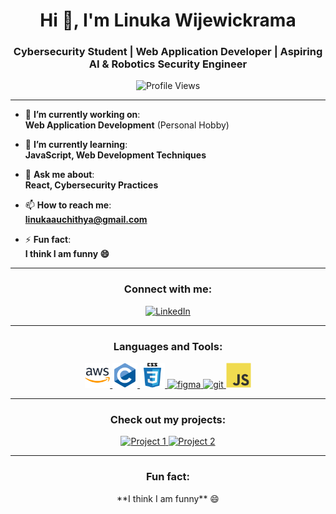 <h1 align="center">Hi 👋, I'm Linuka Wijewickrama</h1>
<h3 align="center">Cybersecurity Student | Web Application Developer | Aspiring AI & Robotics Security Engineer</h3>

<p align="center">
  <img src="https://komarev.com/ghpvc/?username=redracame&label=Profile%20views&color=0e75b6&style=flat" alt="Profile Views" />
</p>

---

- 🔭 **I’m currently working on**:  
  **Web Application Development** (Personal Hobby)

- 🌱 **I’m currently learning**:  
  **JavaScript, Web Development Techniques**

- 💬 **Ask me about**:  
  **React, Cybersecurity Practices**

- 📫 **How to reach me**:  
  **linukaauchithya@gmail.com**

- ⚡ **Fun fact**:  
  **I think I am funny 😄**

---

<h3 align="center">Connect with me:</h3>
<p align="center">
  <a href="https://linkedin.com/in/linuka-wijewickrama" target="blank">
    <img src="https://raw.githubusercontent.com/rahuldkjain/github-profile-readme-generator/master/src/images/icons/Social/linked-in-alt.svg" alt="LinkedIn" height="30" width="40" />
  </a>
</p>

---

<h3 align="center">Languages and Tools:</h3>
<p align="center"> 
  <a href="https://aws.amazon.com" target="_blank" rel="noreferrer">
    <img src="https://raw.githubusercontent.com/devicons/devicon/master/icons/amazonwebservices/amazonwebservices-original-wordmark.svg" alt="aws" width="40" height="40" />
  </a> 
  <a href="https://www.cprogramming.com/" target="_blank" rel="noreferrer">
    <img src="https://raw.githubusercontent.com/devicons/devicon/master/icons/c/c-original.svg" alt="c" width="40" height="40" />
  </a> 
  <a href="https://www.w3schools.com/css/" target="_blank" rel="noreferrer">
    <img src="https://raw.githubusercontent.com/devicons/devicon/master/icons/css3/css3-original-wordmark.svg" alt="css3" width="40" height="40" />
  </a> 
  <a href="https://www.figma.com/" target="_blank" rel="noreferrer">
    <img src="https://www.vectorlogo.zone/logos/figma/figma-icon.svg" alt="figma" width="40" height="40" />
  </a>
  <a href="https://git-scm.com/" target="_blank" rel="noreferrer">
    <img src="https://www.vectorlogo.zone/logos/git-scm/git-scm-icon.svg" alt="git" width="40" height="40" />
  </a>
  <a href="https://developer.mozilla.org/en-US/docs/Web/JavaScript" target="_blank" rel="noreferrer">
    <img src="https://raw.githubusercontent.com/devicons/devicon/master/icons/javascript/javascript-original.svg" alt="javascript" width="40" height="40" />
  </a>
</p>

---

<h3 align="center">Check out my projects:</h3>
<p align="center">
  <a href="https://github.com/yourusername/yourproject" target="_blank">
    <img src="https://img.shields.io/badge/Project-1-blue?style=for-the-badge" alt="Project 1" />
  </a>
  <a href="https://github.com/yourusername/yourproject2" target="_blank">
    <img src="https://img.shields.io/badge/Project-2-green?style=for-the-badge" alt="Project 2" />
  </a>
</p>

---

<h3 align="center">Fun fact:</h3>
<p align="center">
  **I think I am funny** 😄
</p>
